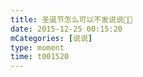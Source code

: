 ```yaml
---
title: 圣诞节怎么可以不发说说🧐🧐
date: 2015-12-25 00:15:20
mCategories: [说说]
type: moment
time: t001520
---
```


<div id="pics-20151225001520"></div>

<script src="/lib/moment/pics.js"></script>
<script>
var data = [
    {"link": "2015-12-25_000004.webp", "type": "shuoshuo"},
    {"link": "2015-12-25_000006.webp", "type": "shuoshuo"}
];
picsRender(data, "pics-20151225001520");
</script>
